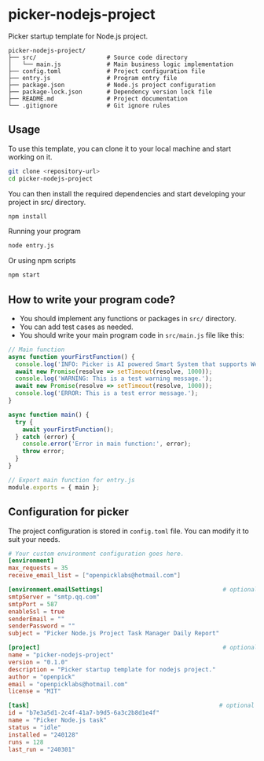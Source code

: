 # picker-nodejs-project

Picker startup template for Node.js project.

```text
picker-nodejs-project/
├── src/                    # Source code directory
│   └── main.js             # Main business logic implementation
├── config.toml             # Project configuration file
├── entry.js                # Program entry file
├── package.json            # Node.js project configuration
├── package-lock.json       # Dependency version lock file
├── README.md               # Project documentation
└── .gitignore              # Git ignore rules
```

## Usage

To use this template, you can clone it to your local machine and start working on it.

```bash
git clone <repository-url>
cd picker-nodejs-project
```

You can then install the required dependencies and start developing your project in src/ directory.

```bash
npm install
```

Running your program

```bash
node entry.js
```

Or using npm scripts

```bash
npm start
```

## How to write your program code?

- You should implement any functions or packages in `src/` directory.
- You can add test cases as needed.
- You should write your main program code in `src/main.js` file like this:

```javascript
// Main function
async function yourFirstFunction() {
  console.log('INFO: Picker is AI powered Smart System that supports Web3.');
  await new Promise(resolve => setTimeout(resolve, 1000));
  console.log('WARNING: This is a test warning message.');
  await new Promise(resolve => setTimeout(resolve, 1000));
  console.log('ERROR: This is a test error message.');
}

async function main() {
  try {
    await yourFirstFunction();
  } catch (error) {
    console.error('Error in main function:', error);
    throw error;
  }
}

// Export main function for entry.js
module.exports = { main };
```

## Configuration for picker

The project configuration is stored in `config.toml` file. You can modify it to suit your needs.

```toml
# Your custom environment configuration goes here.
[environment]
max_requests = 35
receive_email_list = ["openpicklabs@hotmail.com"]

[environment.emailSettings]                                  # optional
smtpServer = "smtp.qq.com"
smtpPort = 587
enableSsl = true
senderEmail = ""
senderPassword = ""
subject = "Picker Node.js Project Task Manager Daily Report"

[project]                                                    # optional
name = "picker-nodejs-project"
version = "0.1.0"
description = "Picker startup template for nodejs project."
author = "openpick"
email = "openpicklabs@hotmail.com"
license = "MIT"

[task]                                                      # optional
id = "b7e3a5d1-2c4f-41a7-b9d5-6a3c2b8d1e4f"
name = "Picker Node.js task"
status = "idle"
installed = "240128"
runs = 128
last_run = "240301"
```


